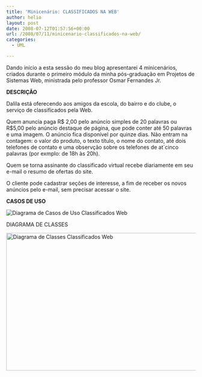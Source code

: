 ```yaml
---
title: 'Minicenário: CLASSIFICADOS NA WEB'
author: helio
layout: post
date: 2008-07-12T01:57:56+00:00
url: /2008/07/11/minicenario-classificados-na-web/
categories:
  - UML

---
```

Dando início a esta sessão do meu blog apresentarei 4 minicenários, criados durante o primeiro módulo da minha pós-graduação em Projetos de Sistemas Web, ministrada pelo professor Osmar Fernandes Jr.

**DESCRIÇÃO**

Dalila está oferecendo aos amigos da escola, do bairro e do clube, o serviço de classificados pela Web.

Quem anuncia paga R$ 2,00 pelo anúncio simples de 20 palavras ou R$5,00 pelo anúncio destaque de página, que pode conter até 50 palavras e uma imagem. O anúncio fica disponível por quinze dias. Não entram na contagem: o valor do produto, o texto título, o nome do contato, até dois telefones de contato e uma observção sobre os telefones de at´cinco palavras (por exmplo: de 18h às 20h).

Quem se torna assinante do classificado virtual recebe diariamente em seu e-mail o resumo de ofertas do site.

O cliente pode cadastrar seções de interesse, a fim de receber os novos anúncios pelo e-mail, sem precisar acessar o site.

**CASOS DE USO**
  
![Diagrama de Casos de Uso Classificados Web][1]

DIAGRAMA DE CLASSES

<img src="http://www.helmed.net/blog/wp-content/uploads/2008/07/classificado-na-web-diagrama-de-classe.png" alt="Diagrama de Classes Classificados Web" height="367" width="682" />

 [1]: http://www.helmed.net/blog/wp-content/uploads/2008/07/classificado-na-web.png
